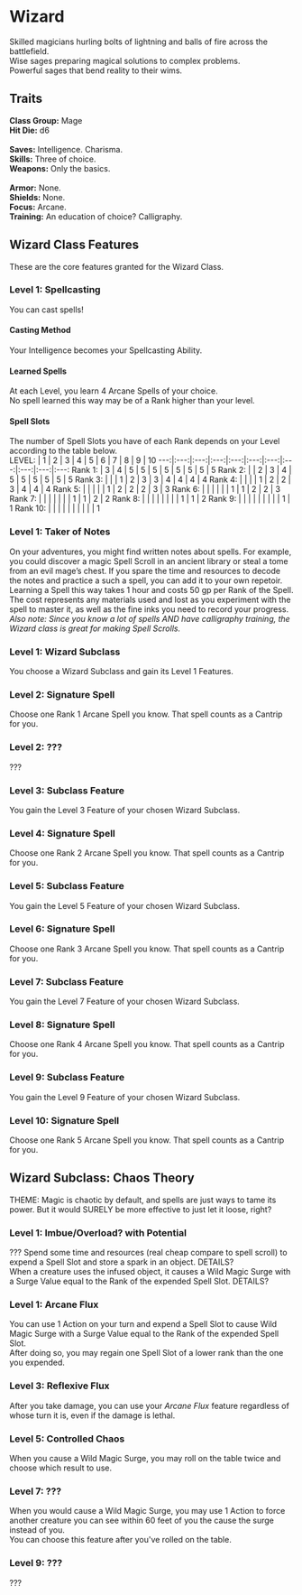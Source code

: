 # Wizard
Skilled magicians hurling bolts of lightning and balls of fire across the battlefield. <br>
Wise sages preparing magical solutions to complex problems. <br>
Powerful sages that bend reality to their wims. <br>

## Traits
**Class Group:** Mage <br>
**Hit Die:** d6 <br>
<br>
**Saves:** Intelligence. Charisma. <br>
**Skills:** Three of choice. <br>
**Weapons:** Only the basics. <br>
<br>
**Armor:** None. <br>
**Shields:** None. <br>
**Focus:** Arcane. <br>
**Training:** An education of choice? Calligraphy. <br>

## Wizard Class Features
These are the core features granted for the Wizard Class.

### Level 1: Spellcasting
You can cast spells!
#### Casting Method
Your Intelligence becomes your Spellcasting Ability.
#### Learned Spells
At each Level, you learn 4 Arcane Spells of your choice. <br>
No spell learned this way may be of a Rank higher than your level.
#### Spell Slots
The number of Spell Slots you have of each Rank depends on your Level according to the table below. <br>
LEVEL: | 1 | 2 | 3 | 4 | 5 | 6 | 7 | 8 | 9 | 10 
---:|:---:|:---:|:---:|:---:|:---:|:---:|:---:|:---:|:---:|:---:
Rank 1: | 3 | 4 | 5 | 5 | 5 | 5 | 5 | 5 | 5 | 5 
Rank 2: | | 2 | 3 | 4 | 5 | 5 | 5 | 5 | 5 | 5
Rank 3: | | | 1 | 2 | 3 | 3 | 4 | 4 | 4 | 4
Rank 4: | | | | 1 | 2 | 2 | 3 | 4 | 4 | 4
Rank 5: | | | | | 1 | 2 | 2 | 2 | 3 | 3
Rank 6: | | | | | | 1 | 1 | 2 | 2 | 3
Rank 7: | | | | | | | 1 | 1 | 2 | 2 
Rank 8: | | | | | | | | 1 | 1 | 2
Rank 9: | | | | | | | | | 1 | 1
Rank 10: | | | | | | | | | | 1

### Level 1: Taker of Notes
On your adventures, you might find written notes about spells. For example, you could discover a magic Spell Scroll in an ancient library or steal a tome from an evil mage’s chest. If you spare the time and resources to decode the notes and practice a such a spell, you can add it to your own repetoir. <br>
Learning a Spell this way takes 1 hour and costs 50 gp per Rank of the Spell. The cost represents any materials used and lost as you experiment with the spell to master it, as well as the fine inks you need to record your progress. <br>
*Also note: Since you know a lot of spells AND have calligraphy training, the Wizard class is great for making Spell Scrolls.*
### Level 1: Wizard Subclass
You choose a Wizard Subclass and gain its Level 1 Features.

### Level 2: Signature Spell
Choose one Rank 1 Arcane Spell you know. That spell counts as a Cantrip for you.

### Level 2: ???
???

### Level 3: Subclass Feature
You gain the Level 3 Feature of your chosen Wizard Subclass.

### Level 4: Signature Spell
Choose one Rank 2 Arcane Spell you know. That spell counts as a Cantrip for you.

### Level 5: Subclass Feature
You gain the Level 5 Feature of your chosen Wizard Subclass.

### Level 6: Signature Spell
Choose one Rank 3 Arcane Spell you know. That spell counts as a Cantrip for you.

### Level 7: Subclass Feature
You gain the Level 7 Feature of your chosen Wizard Subclass.

### Level 8: Signature Spell
Choose one Rank 4 Arcane Spell you know. That spell counts as a Cantrip for you.

### Level 9: Subclass Feature
You gain the Level 9 Feature of your chosen Wizard Subclass.

### Level 10: Signature Spell
Choose one Rank 5 Arcane Spell you know. That spell counts as a Cantrip for you.

## Wizard Subclass: Chaos Theory
THEME: Magic is chaotic by default, and spells are just ways to tame its power. But it would SURELY be more effective to just let it loose, right?

### Level 1: Imbue/Overload? with Potential
??? Spend some time and resources (real cheap compare to spell scroll) to expend a Spell Slot and store a spark in an object. DETAILS? <br>
When a creature uses the infused object, it causes a Wild Magic Surge with a Surge Value equal to the Rank of the expended Spell Slot. DETAILS?
### Level 1: Arcane Flux
You can use 1 Action on your turn and expend a Spell Slot to cause Wild Magic Surge with a Surge Value equal to the Rank of the expended Spell Slot. <br>
After doing so, you may regain one Spell Slot of a lower rank than the one you expended.

### Level 3: Reflexive Flux
After you take damage, you can use your *Arcane Flux* feature regardless of whose turn it is, even if the damage is lethal.

### Level 5: Controlled Chaos
When you cause a Wild Magic Surge, you may roll on the table twice and choose which result to use.

### Level 7: ???
When you would cause a Wild Magic Surge, you may use 1 Action to force another creature you can see within 60 feet of you the cause the surge instead of you. <br>
You can choose this feature after you've rolled on the table.

### Level 9: ???
???
